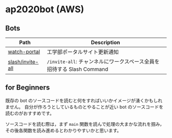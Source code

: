 # ap2020bot (AWS)

## Bots
| Path | Description |
|-|-|
| [watch-portal](src/watch-portal) | 工学部ポータルサイト更新通知 |
| [slash/invite-all](src/slash/invite-all) | `/invite-all`: チャンネルにワークスペース全員を招待する Slash Command |

## for Beginners
既存の bot のソースコードを読むと何をすればいいかイメージが湧くかもしれません。
自分が作ろうとしているものとやることが近い bot のソースコードを読むのがおすすめです。

ソースコードを読む際は，まず `main` 関数を読んで処理の大まかな流れを掴み，その後各関数を読み進めるとわかりやすいかと思います。
